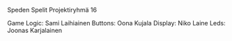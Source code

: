 Speden Spelit Projektiryhmä 16

Game Logic: Sami Laihiainen
Buttons: Oona Kujala
Display: Niko Laine
Leds: Joonas Karjalainen